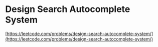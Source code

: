 # Design Search Autocomplete System

[https://leetcode.com/problems/design-search-autocomplete-system/](https://leetcode.com/problems/design-search-autocomplete-system/)
